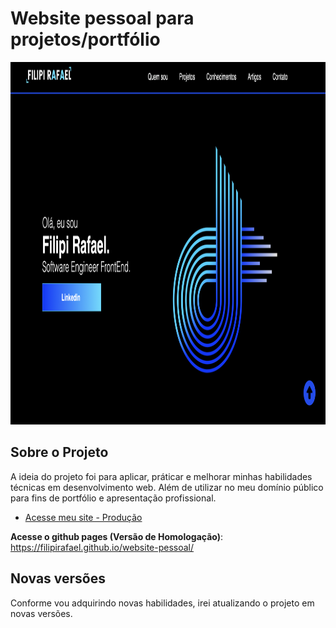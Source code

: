 
# Website pessoal para projetos/portfólio
<div style="display: inline-block">
    <img height="580rem" src="./assets/images/screenshot.png" alt="Aplicação">
</div>

## Sobre o Projeto
A ideia do projeto foi para aplicar, práticar e melhorar minhas habilidades técnicas em desenvolvimento web. Além de utilizar no meu domínio público para fins de portfólio e apresentação profissional.

- [Acesse meu site - Produção](https://filipirafael.com)

**Acesse o github pages (Versão de Homologação)**: https://filipirafael.github.io/website-pessoal/

## Novas versões
Conforme vou adquirindo novas habilidades, irei atualizando o projeto em novas versões. 